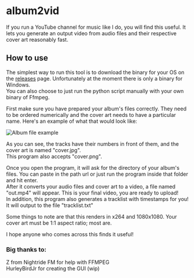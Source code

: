 # album2vid

If you run a YouTube channel for music like I do, you will find this useful.
It lets you generate an output video from audio files and their respective cover art reasonably fast.

## How to use
The simplest way to run this tool is to download the binary for your OS on the [releases](https://github.com/npgy/album2vid/releases) page. 
Unfortunately at the moment there is only a binary for Windows.  
You can also choose to just run the python script manually with your own binary of Ffmpeg.  

First make sure you have prepared your album's files correctly. They need to be ordered numerically and the cover art needs to have a particular name.
Here's an example of what that would look like:  

![Album file example](https://i.imgur.com/yqjylZX.png)

As you can see, the tracks have their numbers in front of them, and the cover art is named "cover.jpg".  
This program also accepts "cover.png".

Once you open the program, it will ask for the directory of your album's files. You can paste in the path url or just run the program inside that folder and hit enter.  
After it converts your audio files and cover art to a video, a file named "out.mp4" will appear. This is your final video, you are ready to upload!  
In addition, this program also generates a tracklist with timestamps for you! It will output to the file "tracklist.txt"

Some things to note are that this renders in x264 and 1080x1080. Your cover art must be 1:1 aspect ratio; most are.  

I hope anyone who comes across this finds it useful!

### Big thanks to:
Z from Nightride FM for help with FFMPEG  
HurleyBirdJr for creating the GUI (wip)
